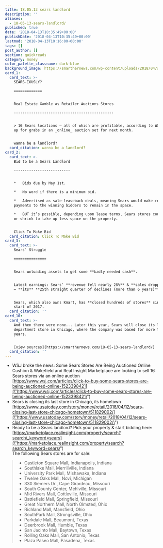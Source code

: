 ```yaml
---
title: 18.05.13 sears landlord
description: ''
aliases:
  - 18-05-13-sears-landlord/
published: true
date: '2018-04-13T10:35:49+00:00'
publishDate: '2018-04-13T10:35:49+00:00'
lastmod: '2018-04-13T10:16:00+00:00'
tags: []
post_author: []
section: quickreads
category: money
color_palette_classname: dark-blue
background_image: https://smarthernews.com/wp-content/uploads/2018/04/searsexterior_hi.jpg
card_1:
  card_text: >-
    SEARS-IOUSLY?

    =============


    Real Estate Gamble as Retailer Auctions Stores

    ----------------------------------------------


    > 16 Sears locations – all of which are profitable, according to WSJ – are
    up for grabs in an _online_ auction set for next month.


    wanna be a landlord?
  card_citation: wanna be a landlord?
card_2:
  card_text: >-
    Bid to be a Sears Landlord

    --------------------------


    *   Bids due by May 1st.

    *   No word if there is a minimum bid.

    *   Advertised as sale-leaseback deals, meaning Sears would make rent
    payments to the winning bidders to remain in the space.

    *   BUT it’s possible, depending upon lease terms, Sears stores could close
    or shrink to take up less space on the property.


    Click To Make Bid
  card_citation: Click To Make Bid
card_3:
  card_text: >-
    Sears’ Struggle

    ===============


    Sears unloading assets to get some **badly needed cash**.


    Latest earnings: Sears’ **revenue fell nearly 28%** & **sales dropped 15%**A
    – **its** **25th straight quarter of declines (more than 6 years)**.


    Sears, which also owns Kmart, has **closed hundreds of stores** since the
    start of 2017.
  card_citation: ''
card_10:
  card_text: >-
    And then there were none... Later this year, Sears will close its last
    department store in Chicago, where the company was based for more than 100
    years.


    [view sources](https://smarthernews.com/18-05-13-sears-landlord/)
  card_citation: ''
---
```

*   WSJ broke the news: Some Sears Stores Are Being Auctioned Online  
    Cushion & Wakefield and Real Insight Marketplace are looking to sell 16 Sears stores via an online auction  
    [https://www.wsj.com/articles/click-to-buy-some-sears-stores-are-being-auctioned-online-1523398421](\"https://www.wsj.com/articles/click-to-buy-some-sears-stores-are-being-auctioned-online-1523398421\")
*   Sears is closing its last store in Chicago, its hometown  
    [https://www.usatoday.com/story/money/retail/2018/04/12/sears-closing-last-store-chicago-hometown/511829002/](\"https://www.usatoday.com/story/money/retail/2018/04/12/sears-closing-last-store-chicago-hometown/511829002/\")
*   Ready to be a Sears landlord? Pick your property & start bidding here:  
    [https://marketplace.realinsight.com/property/search?search\_keyword=sears](\"https://marketplace.realinsight.com/property/search?search_keyword=sears\")  
    The following Sears stores are for sale:

> *   Castleton Square Mall, Indianapolis, Indiana
> *   Southlake Mall, Merrillville, Indiana
> *   University Park Mall, Mishawaka, Indiana
> *   Twelve Oaks Mall, Novi, Michigan
> *   330 Siemers Dr., Cape Girardeau, Missouri
> *   South County Center, Mehlville, Missouri
> *   Mid Rivers Mall, Cottleville, Missouri
> *   Battlefield Mall, Springfield, Missouri
> *   Great Northern Mall, North Olmsted, Ohio
> *   Richland Mall, Mansfield, Ohio
> *   SouthPark Mall, Strongsville, Ohio
> *   Parkdale Mall, Beaumont, Texas
> *   Deerbrook Mall, Humble, Texas
> *   San Jacinto Mall, Baytown, Texas
> *   Rolling Oaks Mall, San Antonio, Texas
> *   Plaza Paseo Mall, Pasadena, Texas